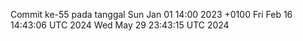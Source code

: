 Commit ke-55 pada tanggal Sun Jan 01 14:00 2023 +0100
Fri Feb 16 14:43:06 UTC 2024
Wed May 29 23:43:15 UTC 2024
